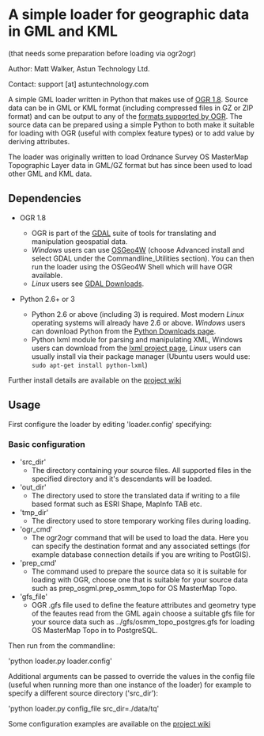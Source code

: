 # A simple loader for geographic data in GML and KML #
(that needs some preparation before loading via ogr2ogr)

Author: Matt Walker, Astun Technology Ltd.

Contact: support [at] astuntechnology.com

A simple GML loader written in Python that makes use of [OGR 1.8](http://www.gdal.org/ogr/). Source data can be in GML or KML format (including compressed files in GZ or ZIP format) and can be output to any of the [formats supported by OGR](http://www.gdal.org/ogr/ogr_formats.html). The source data can be prepared using a simple Python to both make it suitable for loading with OGR (useful with complex feature types) or to add value by deriving attributes.

The loader was originally written to load Ordnance Survey OS MasterMap Topographic Layer data in GML/GZ format but has since been used to load other GML and KML data.

## Dependencies ##

* OGR 1.8
  * OGR is part of the [GDAL](http://www.gdal.org/ogr/) suite of tools for translating and manipulation geospatial data.
  * *Windows* users can use [OSGeo4W](http://trac.osgeo.org/osgeo4w/) (choose Advanced install and select GDAL under the Commandline_Utilities section). You can then run the loader using the OSGeo4W Shell which will have OGR available.
  * *Linux* users see [GDAL Downloads](http://trac.osgeo.org/gdal/wiki/DownloadingGdalBinaries).

* Python 2.6+ or 3
  * Python 2.6 or above (including 3) is required. Most modern *Linux* operating systems will already have 2.6 or above. *Windows* users can download Python from the [Python Downloads page](http://www.python.org/download/releases/).
  * Python lxml module for parsing and manipulating XML, Windows users can download from the [lxml project page](http://pypi.python.org/pypi/lxml/2.3/), *Linux* users can usually install via their package manager (Ubuntu users would use: `sudo apt-get install python-lxml`)

Further install details are available on the [project wiki](https://github.com/AstunTechnology/Loader/wiki)

## Usage ##

First configure the loader by editing 'loader.config' specifying:

### Basic configuration ###

* 'src_dir'
  * The directory containing your source files. All supported files in the specified directory and it's descendants will be loaded.
* 'out_dir'
  * The directory used to store the translated data if writing to a file based format such as ESRI Shape, MapInfo TAB etc.
* 'tmp_dir'
  * The directory used to store temporary working files during loading.
* 'ogr_cmd'
  * The ogr2ogr command that will be used to load the data. Here you can specify the destination format and any associated settings (for example database connection details if you are writing to PostGIS).
* 'prep_cmd'
  * The command used to prepare the source data so it is suitable for loading with OGR, choose one that is suitable for your source data such as prep_osgml.prep_osmm_topo for OS MasterMap Topo.
* 'gfs_file'
  * OGR .gfs file used to define the feature attributes and geometry type of the feautes read from the GML again choose a suitable gfs file for your source data such as ../gfs/osmm_topo_postgres.gfs for loading OS MasterMap Topo in to PostgreSQL.

Then run from the commandline:

'python loader.py loader.config'

Additional arguments can be passed to override the values in the config file (useful when running more than one instance of the loader) for example to specify a different source directory ('src_dir'):

'python loader.py config_file src_dir=./data/tq'

Some configuration examples are available on the [project wiki](https://github.com/AstunTechnology/Loader/wiki)
